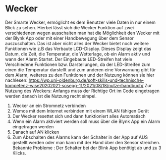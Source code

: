 # Wecker

Der Smarte Wecker, ermöglicht es dem Benutzer viele Daten in nur einem Blick zu sehen. Hierbei lässt sich die Wecker Funktion auf zwei verschiedenen wegen ausschalten man hat die Möglichkeit den Wecker mit der Blynk App oder mit einer Handbewegung über dem Sensor auszuschalten. Das ist aber nicht alles der Wecker bietet noch weitere Funktionen wie z.B das Verbaute LCD-Display. Dieses Display zeigt das Datum, die Zeit, die Temperatur, die Wetterlage, ob ein Alarm aktiv und wann der Alarm Startet. 
Der Eingebaute LED-Streifen hat viele Verschiedene Funktionen bzw. Darstellungen, da der LED-Streifen zum einen die Temperatur darstellt und zum anderen eine Vorwarnung gibt für dem Alarm, weiteres zu den Funktionen und der Nutzung können sie hier nachlesen:
https://wp.uni-oldenburg.de/soft-skills-und-technische-kompetenz-wise20202021-sosepg-11/2021/08/18/nutzerhandbuch/
Zur Nutzung des Weckers: 
Anfangs muss der Richtige Ort im Code eingetragen werden danach ist die Nutzung recht simpel.
1.	Wecker an ein Stromnetz verbinden 
2.	Wemos mit dem Internet verbinden mit einem WLAN fähigen Gerät
3.	Der Wecker resettet sich und dann   funktioniert alles Automatisch
4.	Wenn ein Alarm aktiviert werden soll muss über die Blynk App ein Alarm eingetragen werden 
5.	Danach auf AN klicken 
6.	Zum Abschalten des Alarms kann der Schalter in der App auf AUS gestellt werden oder man kann mit der Hand über den Sensor streichen. 
Bekannte Probleme : Der Schalter bei der Blink App benötigt ab und zu 3 Klicks. 
